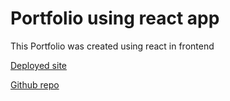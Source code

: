 # Portfolio using react app

This Portfolio was created using react in frontend

[Deployed site](https://srinithi19.github.io/react-portfolio/)

[Github repo](https://github.com/srinithi19/react-portfolio)